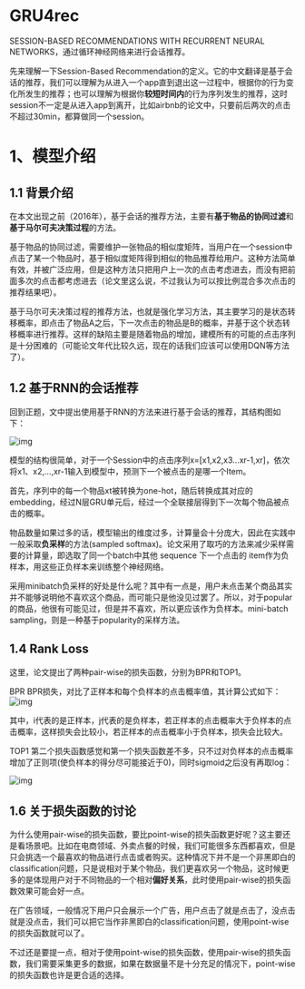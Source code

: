 # GRU4rec

SESSION-BASED RECOMMENDATIONS WITH RECURRENT NEURAL NETWORKS，通过循环神经网络来进行会话推荐。

先来理解一下Session-Based Recommendation的定义。它的中文翻译是基于会话的推荐，我们可以理解为从进入一个app直到退出这一过程中，根据你的行为变化所发生的推荐；也可以理解为根据你**较短时间内**的行为序列发生的推荐，这时session不一定是从进入app到离开，比如airbnb的论文中，只要前后两次的点击不超过30min，都算做同一个session。



# 1、模型介绍

## 1.1 背景介绍

在本文出现之前（2016年），基于会话的推荐方法，主要有**基于物品的协同过滤**和**基于马尔可夫决策过程**的方法。

基于物品的协同过滤，需要维护一张物品的相似度矩阵，当用户在一个session中点击了某一个物品时，基于相似度矩阵得到相似的物品推荐给用户。这种方法简单有效，并被广泛应用，但是这种方法只把用户上一次的点击考虑进去，而没有把前面多次的点击都考虑进去（论文里这么说，不过我认为可以按比例混合多次点击的推荐结果吧）。

基于马尔可夫决策过程的推荐方法，也就是强化学习方法，其主要学习的是状态转移概率，即点击了物品A之后，下一次点击的物品是B的概率，并基于这个状态转移概率进行推荐。这样的缺陷主要是随着物品的增加，建模所有的可能的点击序列是十分困难的（可能论文年代比较久远，现在的话我们应该可以使用DQN等方法了）。

## 1.2 基于RNN的会话推荐

回到正题，文中提出使用基于RNN的方法来进行基于会话的推荐，其结构图如下：

![img](https://ask.qcloudimg.com/http-save/yehe-1622140/4inwgl15vh.jpeg?imageView2/2/w/1620)

模型的结构很简单，对于一个Session中的点击序列x=[x1,x2,x3...xr-1,xr]，依次将x1、x2,...,xr-1输入到模型中，预测下一个被点击的是哪一个Item。

首先，序列中的每一个物品xt被转换为one-hot，随后转换成其对应的embedding，经过N层GRU单元后，经过一个全联接层得到下一次每个物品被点击的概率。

物品数量如果过多的话，模型输出的维度过多，计算量会十分庞大，因此在实践中一般采取**负采样**的方法(sampled softmax)。论文采用了取巧的方法来减少采样需要的计算量，即选取了同一个batch中其他 sequence 下一个点击的 item作为负样本，用这些正负样本来训练整个神经网络。

采用minibatch负采样的好处是什么呢？其中有一点是，用户未点击某个商品其实并不能够说明他不喜欢这个商品，而可能只是他没见过罢了。所以，对于popular的商品，他很有可能见过，但是并不喜欢，所以更应该作为负样本。mini-batch sampling，则是一种基于popularity的采样方法。



## 1.4 Rank Loss

这里，论文提出了两种pair-wise的损失函数，分别为BPR和TOP1。

BPR BPR损失，对比了正样本和每个负样本的点击概率值，其计算公式如下：
![img](https://ask.qcloudimg.com/http-save/yehe-1622140/0zxezlpeae.jpeg?imageView2/2/w/1620)

其中，i代表的是正样本，j代表的是负样本，若正样本的点击概率大于负样本的点击概率，这样损失会比较小，若正样本的点击概率小于负样本，损失会比较大。

TOP1 第二个损失函数感觉和第一个损失函数差不多，只不过对负样本的点击概率增加了正则项(使负样本的得分尽可能接近于0)，同时sigmoid之后没有再取log：

![img](https://ask.qcloudimg.com/http-save/yehe-1622140/2tw0g0lqvs.png?imageView2/2/w/1620)



## 1.6 关于损失函数的讨论

为什么使用pair-wise的损失函数，要比point-wise的损失函数更好呢？这主要还是看场景吧。比如在电商领域、外卖点餐的时候，我们可能很多东西都喜欢，但是只会挑选一个最喜欢的物品进行点击或者购买。这种情况下并不是一个非黑即白的classification问题，只是说相对于某个物品，我们更喜欢另一个物品，这时候更多的是体现用户对于不同物品的一个相对**偏好关系**，此时使用pair-wise的损失函数效果可能会好一点。

在广告领域，一般情况下用户只会展示一个广告，用户点击了就是点击了，没点击就是没点击，我们可以把它当作非黑即白的classification问题，使用point-wise的损失函数就可以了。

不过还是要提一点，相对于使用point-wise的损失函数，使用pair-wise的损失函数，我们需要采集更多的数据，如果在数据量不是十分充足的情况下，point-wise的损失函数也许是更合适的选择。